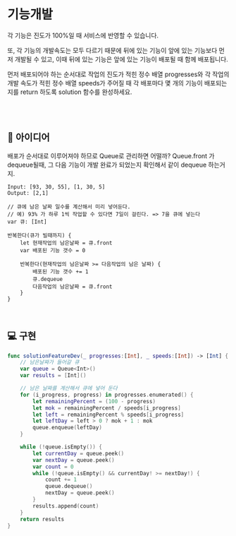 # 기능개발

각 기능은 진도가 100%일 때 서비스에 반영할 수 있습니다.

또, 각 기능의 개발속도는 모두 다르기 때문에 뒤에 있는 기능이 앞에 있는 기능보다 먼저 개발될 수 있고, 이때 뒤에 있는 기능은 앞에 있는 기능이 배포될 때 함께 배포됩니다.

먼저 배포되어야 하는 순서대로 작업의 진도가 적힌 정수 배열 progresses와 각 작업의 개발 속도가 적힌 정수 배열 speeds가 주어질 때 각 배포마다 몇 개의 기능이 배포되는지를 return 하도록 solution 함수를 완성하세요.

<br/>
<br/>

## 🧐 아이디어

배포가 순서대로 이루어져야 하므로 Queue로 관리하면 어떨까?
Queue.front 가 dequeue될때, 그 다음 기능이 개발 완료가 되었는지 확인해서 같이 dequeue 하는거지.

```
Input: [93, 30, 55], [1, 30, 5]
Output: [2,1]

// 큐에 남은 날짜 일수를 계산해서 미리 넣어둔다.
// 예) 93% 가 하루 1씩 작업할 수 있다면 7일이 걸린다. => 7을 큐에 넣는다
var 큐: [Int]

반복한다(큐가 빌때까지) {
    let 현재작업의 남은날짜 = 큐.front
    var 배포된 기능 갯수 = 0

    반복한다(현재작업의 남은날짜 >= 다음작업의 남은 날짜) {
        배포된 기능 갯수 += 1
        큐.dequeue
        다음작업의 남은날짜 = 큐.front
    }
}
```

<br/>

## 💻 구현

```swift
func solutionFeatureDev(_ progresses:[Int], _ speeds:[Int]) -> [Int] {
    // 남은날짜가 들어갈 큐
    var queue = Queue<Int>()
    var results = [Int]()

    // 남은 날짜를 계산해서 큐에 넣어 둔다
    for (i_progress, progress) in progresses.enumerated() {
        let remainingPercent = (100 - progress)
        let mok = remainingPercent / speeds[i_progress]
        let left = remainingPercent % speeds[i_progress]
        let leftDay = left > 0 ? mok + 1 : mok
        queue.enqueue(leftDay)
    }

    while (!queue.isEmpty()) {
        let currentDay = queue.peek()
        var nextDay = queue.peek()
        var count = 0
        while (!queue.isEmpty() && currentDay! >= nextDay!) {
            count += 1
            queue.dequeue()
            nextDay = queue.peek()
        }
        results.append(count)
    }
    return results
}
```
